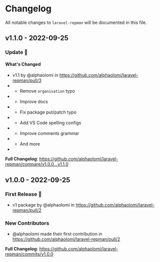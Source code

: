 # Changelog

All notable changes to `laravel-repman` will be documented in this file.

## v1.1.0 - 2022-09-25

### Update 🎉

#### What's Changed

- v1.1 by @alphaolomi in https://github.com/alphaolomi/laravel-repman/pull/3
- - Remove `organisation` typo
- - Improve docs
- - Fix package put/patch typo
- - Add VS Code spelling configs
- - Improve comments grammar
- - And more
- 

**Full Changelog**: https://github.com/alphaolomi/laravel-repman/compare/v1.0.0...v1.1.0

## v1.0.0 - 2022-09-25

### First Release 🎉

- v1 package by @alphaolomi in https://github.com/alphaolomi/laravel-repman/pull/2

### New Contributors

- @alphaolomi made their first contribution in https://github.com/alphaolomi/laravel-repman/pull/2

**Full Changelog**: https://github.com/alphaolomi/laravel-repman/commits/v1.0.0
